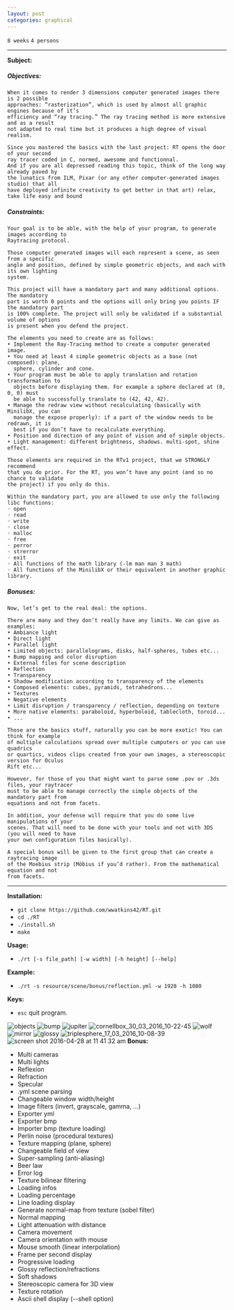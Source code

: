 ```yaml
---
layout: post
categories: graphical
---
```


`8 weeks`
`4 persons`

---
__Subject:__
##### Objectives:
```
When it comes to render 3 dimensions computer generated images there is 2 possible
approaches: “rasterization”, which is used by almost all graphic engines because of it’s
efficiency and “ray tracing.” The ray tracing method is more extensive and as a result
not adapted to real time but it produces a high degree of visual realism.
```
```
Since you mastered the basics with the last project: RT opens the door of your second
ray tracer coded in C, normed, awesome and functionnal.
And if you are all depressed reading this topic, think of the long way already paved by
the lunatics from ILM, Pixar (or any other computer-generated images studio) that all
have deployed infinite creativity to get better in that art) relax, take life easy and bound
```
##### Constraints:
```
Your goal is to be able, with the help of your program, to generate images according to
Raytracing protocol.

Those computer generated images will each represent a scene, as seen from a specific
angle and position, defined by simple geometric objects, and each with its own lighting
system.

This project will have a mandatory part and many additional options. The mandatory
part is worth 0 points and the options will only bring you points IF the mandatory part
is 100% complete. The project will only be validated if a substantial volume of options
is present when you defend the project.
```
```
The elements you need to create are as follows:
• Implement the Ray-Tracing method to create a computer generated image.
• You need at least 4 simple geometric objects as a base (not composed): plane,
  sphere, cylinder and cone.
• Your program must be able to apply translation and rotation transformation to
  objects before displaying them. For example a sphere declared at (0, 0, 0) must
  be able to successfully translate to (42, 42, 42).
• Manage the redraw view without recalculating (basically with MinilibX, you can
  manage the expose properly): if a part of the window needs to be redrawn, it is
  best if you don’t have to recalculate everything.
• Position and direction of any point of vision and of simple objects.
• Light management: different brightness, shadows. multi-spot, shine effect.

Those elements are required in the RTv1 project, that we STRONGLY recommend
that you do prior. For the RT, you won’t have any point (and so no chance to validate
the project) if you only do this.
```
```
Within the mandatory part, you are allowed to use only the following libc functions:
◦ open
◦ read
◦ write
◦ close
◦ malloc
◦ free
◦ perror
◦ strerror
◦ exit
◦ All functions of the math library (-lm man man 3 math)
◦ All functions of the MinilibX or their equivalent in another graphic library.
```
##### Bonuses:
```
Now, let’s get to the real deal: the options.

There are many and they don’t really have any limits. We can give as examples:
• Ambiance light
• Direct light
• Parallel light
• Limited objects: parallelograms, disks, half-spheres, tubes etc...
• Bump mapping and color disruption
• External files for scene description
• Reflection
• Transparency
• Shadow modification according to transparency of the elements
• Composed elements: cubes, pyramids, tetrahedrons...
• Textures
• Negative elements
• Limit disruption / transparency / reflection, depending on texture
• More native elements: paraboloid, hyperboloid, tablecloth, toroid...
• ...

Those are the basics stuff, naturally you can be more exotic! You can think for example
of multiple calculations spread over multiple cumputers or you can use quadrics
or quartics, videos clips created from your own images, a stereoscopic version for Oculus
Rift etc...

However, for those of you that might want to parse some .pov or .3ds files, your raytracer
must to be able to manage correctly the simple objects of the mandatory part from
equations and not from facets.

In addition, your defense will require that you do some live manipulations of your
scenes. That will need to be done with your tools and not with 3DS (you will need to have
your own configuration files basically).

A special bonus will be given to the first group that can create a raytracing image
of the Moebius strip (Möbius if you’d rather). From the mathematical equation and not
from facets.
```
---
__Installation:__

* `git clone https://github.com/wwatkins42/RT.git`
* `cd ./RT`
* `./install.sh`
* `make`

**Usage:**
* `./rt [-s file_path] [-w width] [-h height] [--help]`

**Example:**
* `./rt -s resource/scene/bonus/reflection.yml -w 1920 -h 1080`

**Keys:**
* `esc` quit program.

![objects](https://cloud.githubusercontent.com/assets/16082039/15098030/c97af69c-1530-11e6-9d6f-1b840b07828a.png)
![bump](https://cdn.rawgit.com/wwatkins42/RT/master/resource/images/triplesphere_06_03_2017_10-11-12_06_03_2017_11-50-23.bmp)
![jupiter](https://cloud.githubusercontent.com/assets/16082039/15098031/cc4db0da-1530-11e6-8ddc-bca5896da6c2.png)
![cornellbox_30_03_2016_10-22-45](https://cloud.githubusercontent.com/assets/16082039/14136368/d1102126-f662-11e5-901d-69fbb50cdba8.png)
![wolf](https://cloud.githubusercontent.com/assets/16082039/14987222/633f6cee-114f-11e6-992f-93b768990583.png)
![mirror](https://cloud.githubusercontent.com/assets/16082039/14987224/65d5249e-114f-11e6-8d31-6fe1935c9fbe.png)
![glossy](https://cloud.githubusercontent.com/assets/16082039/14081611/d9028cdc-f50b-11e5-9df1-8a36d23051e8.png)
![triplesphere_17_03_2016_10-08-39](https://cloud.githubusercontent.com/assets/16072194/13849567/0298bb6a-ec57-11e5-95d9-4c392deb8df5.jpg)
![screen shot 2016-04-28 at 11 41 32 am](https://cloud.githubusercontent.com/assets/16082039/14881965/b00bb2c0-0d36-11e6-94da-3c9ab804f484.png)
__Bonus:__
- Multi cameras
- Multi lights
- Reflexion
- Refraction
- Specular
- .yml scene parsing
- Changeable window width/height
- Image filters (invert, grayscale, gamma, ...)
- Exporter yml
- Exporter bmp
- Importer bmp (texture loading)
- Perlin noise (procedural textures)
- Texture mapping (plane, sphere)
- Changeable field of view
- Super-sampling (anti-aliasing)
- Beer law
- Error log
- Texture bilinear filtering
- Loading infos
- Loading percentage
- Line loading display
- Generate normal-map from texture (sobel filter)
- Normal mapping
- Light attenuation with distance
- Camera movement
- Camera orientation with mouse
- Mouse smooth (linear interpolation)
- Frame per second display
- Progressive loading
- Glossy reflection/refractions
- Soft shadows
- Stereoscopic camera for 3D view
- Texture rotation
- Ascii shell display (--shell option)
